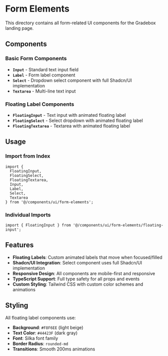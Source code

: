 # Form Elements

This directory contains all form-related UI components for the Gradebox landing page.

## Components

### Basic Form Components
- **`Input`** - Standard text input field
- **`Label`** - Form label component
- **`Select`** - Dropdown select component with full Shadcn/UI implementation
- **`Textarea`** - Multi-line text input

### Floating Label Components
- **`FloatingInput`** - Text input with animated floating label
- **`FloatingSelect`** - Select dropdown with animated floating label
- **`FloatingTextarea`** - Textarea with animated floating label

## Usage

### Import from Index
```tsx
import { 
  FloatingInput, 
  FloatingSelect, 
  FloatingTextarea,
  Input,
  Label,
  Select,
  Textarea 
} from '@/components/ui/form-elements';
```

### Individual Imports
```tsx
import { FloatingInput } from '@/components/ui/form-elements/floating-input';
```

## Features

- **Floating Labels**: Custom animated labels that move when focused/filled
- **Shadcn/UI Integration**: Select component uses full Shadcn/UI implementation
- **Responsive Design**: All components are mobile-first and responsive
- **TypeScript Support**: Full type safety for all props and events
- **Custom Styling**: Tailwind CSS with custom color schemes and animations

## Styling

All floating label components use:
- **Background**: `#F8F6EE` (light beige)
- **Text Color**: `#44423F` (dark gray)
- **Font**: Silka font family
- **Border Radius**: `rounded-md`
- **Transitions**: Smooth 200ms animations
